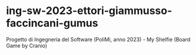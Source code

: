 # ing-sw-2023-ettori-giammusso-faccincani-gumus
Progetto di Ingegneria del Software (PoliMi, anno 2023) - My Shelfie (Board Game by Cranio)
